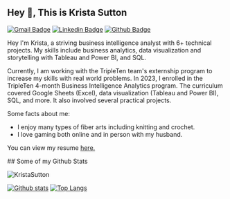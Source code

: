 ## Hey 👋, This is Krista Sutton
[![Gmail Badge](https://img.shields.io/badge/-Kristalynnsutton@gmail.com-c14438?style=flat&logo=Gmail&logoColor=white&link=mailto:Kristalynnsutton@gmail.com)](mailto:Kristalynnsutton@gmail.com) 
[![Linkedin Badge](https://img.shields.io/badge/-kristasutton-0072b1?style=flat&logo=Linkedin&logoColor=white&link=https://www.linkedin.com/in/kristasutton/)](https://www.linkedin.com/in/kristasutton/) [![Github Badge](https://img.shields.io/badge/-KristaSutton-grey?style=flat&logo=github&logoColor=white&link=https://github.com/Krista-Sutton/)](https://www.github.com/Krista-Sutton/) <p align='left'>Hey I'm Krista, a striving business intelligence analyst with 6+ technical projects. My skills include business analytics, data visualization and storytelling with Tableau and Power BI, and SQL.

Currently, I am working with the TripleTen team's externship program to increase my skills with real world problems. In 2023, I enrolled in the TripleTen 4-month Business Intelligence Analytics program. The curriculum covered Google Sheets (Excel), data visualization (Tableau and Power BI), SQL, and more. It also involved several practical projects.



Some facts about me:

- I enjoy many types of fiber arts including knitting and crochet.
- I love gaming both online and in person with my husband. 
</p><p align='left'> You can view my resume <a href='https://drive.google.com/file/d/1QZkt7JASshxlT_Pbzmbewt66qZTk0o86/view?usp=sharing ' target=_blank><u>here</u>.</a></p>
## Some of my Github Stats
<p align=left> <img src=https://komarev.com/ghpvc/?username=KristaSutton alt=KristaSutton /> </p>

[![Github stats](https://github-readme-stats.vercel.app/api?username=KristaSutton&show_icons=true&include_all_commits=true)](https://github.com/KristaSutton/github-readme-stats)
[![Top Langs](https://github-readme-stats.vercel.app/api/top-langs/?username=KristaSutton&layout=compact)](https://github.com/KristaSutton/github-readme-stats)
